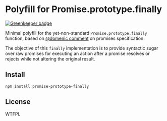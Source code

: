 # Polyfill for Promise.prototype.finally

[![Greenkeeper badge](https://badges.greenkeeper.io/gabmontes/promise-prototype-finally.svg)](https://greenkeeper.io/)

Minimal polyfill for the yet-non-standard `Promise.prototype.finally` function, based on [@domenic comment](https://github.com/domenic/promises-unwrapping/issues/18) on promises specification.

The objective of this `finally` implementation is to provide syntactic sugar over raw promises for executing an action after a promise resolves or rejects while not altering the original result.

## Install

```
npm install promise-prototype-finally
```

## License

WTFPL

